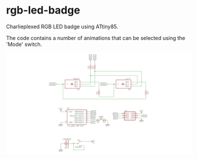 # rgb-led-badge

Charlieplexed RGB LED badge using ATtiny85.

The code contains a number of animations that can be selected using the 'Mode' switch.

![schematic](https://github.com/Tom-Archer/rgb-led-badge/blob/master/schematic.png "Schematic")
